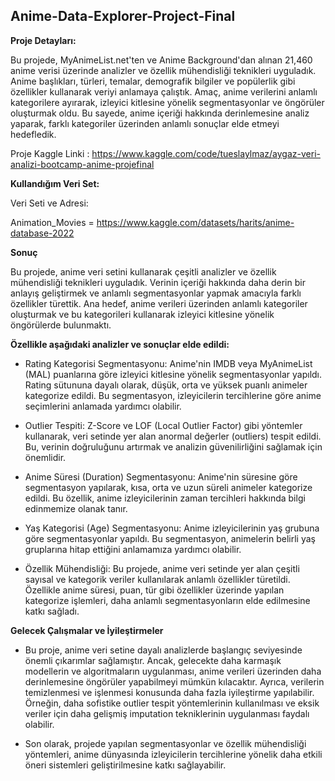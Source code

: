 ## Anime-Data-Explorer-Project-Final

**Proje Detayları:**

Bu projede, MyAnimeList.net'ten ve Anime Background'dan alınan 21,460 anime verisi üzerinde analizler ve özellik mühendisliği teknikleri uyguladık. Anime başlıkları, türleri, temalar, demografik bilgiler ve popülerlik gibi özellikler kullanarak veriyi anlamaya çalıştık. Amaç, anime verilerini anlamlı kategorilere ayırarak, izleyici kitlesine yönelik segmentasyonlar ve öngörüler oluşturmak oldu. Bu sayede, anime içeriği hakkında derinlemesine analiz yaparak, farklı kategoriler üzerinden anlamlı sonuçlar elde etmeyi hedefledik.

Proje Kaggle Linki : https://www.kaggle.com/code/tueslaylmaz/aygaz-veri-analizi-bootcamp-anime-projefinal

**Kullandığım Veri Set:** 

Veri Seti ve Adresi:

Animation_Movies = https://www.kaggle.com/datasets/harits/anime-database-2022

**Sonuç**

Bu projede, anime veri setini kullanarak çeşitli analizler ve özellik mühendisliği teknikleri uyguladık. Verinin içeriği hakkında daha derin bir anlayış geliştirmek ve anlamlı segmentasyonlar yapmak amacıyla farklı özellikler türettik. Ana hedef, anime verileri üzerinden anlamlı kategoriler oluşturmak ve bu kategorileri kullanarak izleyici kitlesine yönelik öngörülerde bulunmaktı.

**Özellikle aşağıdaki analizler ve sonuçlar elde edildi:**

* Rating Kategorisi Segmentasyonu: Anime'nin IMDB veya MyAnimeList (MAL) puanlarına göre izleyici kitlesine yönelik segmentasyonlar yapıldı. Rating sütununa dayalı olarak, düşük, orta ve yüksek puanlı animeler kategorize edildi. Bu segmentasyon, izleyicilerin tercihlerine göre anime seçimlerini anlamada yardımcı olabilir.

* Outlier Tespiti: Z-Score ve LOF (Local Outlier Factor) gibi yöntemler kullanarak, veri setinde yer alan anormal değerler (outliers) tespit edildi. Bu, verinin doğruluğunu artırmak ve analizin güvenilirliğini sağlamak için önemlidir.

* Anime Süresi (Duration) Segmentasyonu: Anime'nin süresine göre segmentasyon yapılarak, kısa, orta ve uzun süreli animeler kategorize edildi. Bu özellik, anime izleyicilerinin zaman tercihleri hakkında bilgi edinmemize olanak tanır.

* Yaş Kategorisi (Age) Segmentasyonu: Anime izleyicilerinin yaş grubuna göre segmentasyonlar yapıldı. Bu segmentasyon, animelerin belirli yaş gruplarına hitap ettiğini anlamamıza yardımcı olabilir.

* Özellik Mühendisliği: Bu projede, anime veri setinde yer alan çeşitli sayısal ve kategorik veriler kullanılarak anlamlı özellikler türetildi. Özellikle anime süresi, puan, tür gibi özellikler üzerinde yapılan kategorize işlemleri, daha anlamlı segmentasyonların elde edilmesine katkı sağladı.


**Gelecek Çalışmalar ve İyileştirmeler**

* Bu proje, anime veri setine dayalı analizlerde başlangıç seviyesinde önemli çıkarımlar sağlamıştır. Ancak, gelecekte daha karmaşık modellerin ve algoritmaların uygulanması, anime verileri üzerinden daha derinlemesine öngörüler yapabilmeyi mümkün kılacaktır. Ayrıca, verilerin temizlenmesi ve işlenmesi konusunda daha fazla iyileştirme yapılabilir. Örneğin, daha sofistike outlier tespit yöntemlerinin kullanılması ve eksik veriler için daha gelişmiş imputation tekniklerinin uygulanması faydalı olabilir.

* Son olarak, projede yapılan segmentasyonlar ve özellik mühendisliği yöntemleri, anime dünyasında izleyicilerin tercihlerine yönelik daha etkili öneri sistemleri geliştirilmesine katkı sağlayabilir.

